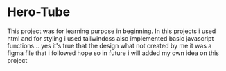 # Hero-Tube
This project was for learning purpose in beginning. In this projects i used html and for styling i used tailwindcss also implemented basic javascript functions... yes it's true that the design what not created by me it was a figma file that i followed hope so in future i will added my own idea on this project
